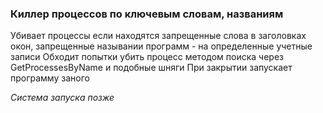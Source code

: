 ### Киллер процессов по ключевым словам, названиям

Убивает процессы если находятся запрещенные слова в заголовках окон,
запрещенные назывании программ - на определенные учетные записи
Обходит попытки убить процесс методом поиска через GetProcessesByName и подобные шняги
При закрытии запускает программу заного

*Система запуска позже*

